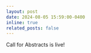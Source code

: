 ```yaml
---
layout: post
date: 2024-08-05 15:59:00-0400
inline: true
related_posts: false
---
```


Call for Abstracts is live!
